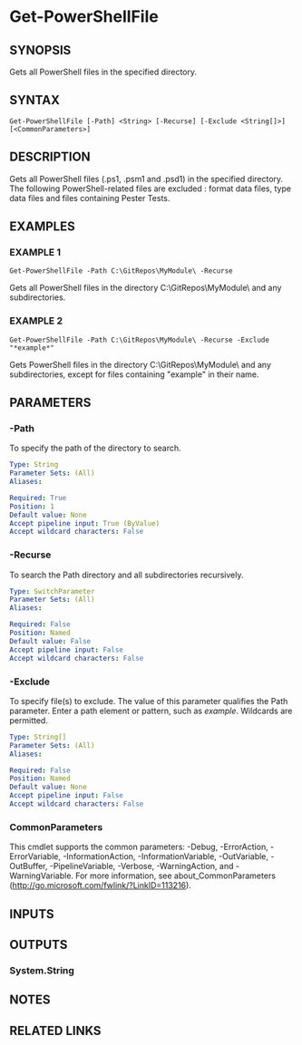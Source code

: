 # Get-PowerShellFile

## SYNOPSIS
Gets all PowerShell files in the specified directory.

## SYNTAX

```
Get-PowerShellFile [-Path] <String> [-Recurse] [-Exclude <String[]>] [<CommonParameters>]
```

## DESCRIPTION
Gets all PowerShell files (.ps1, .psm1 and .psd1) in the specified directory.
The following PowerShell-related files are excluded : format data files, type data files and files containing Pester Tests.

## EXAMPLES

### EXAMPLE 1
```
Get-PowerShellFile -Path C:\GitRepos\MyModule\ -Recurse
```

Gets all PowerShell files in the directory C:\GitRepos\MyModule\ and any subdirectories.

### EXAMPLE 2
```
Get-PowerShellFile -Path C:\GitRepos\MyModule\ -Recurse -Exclude "*example*"
```

Gets PowerShell files in the directory C:\GitRepos\MyModule\ and any subdirectories, except for files containing "example" in their name.

## PARAMETERS

### -Path
To specify the path of the directory to search.

```yaml
Type: String
Parameter Sets: (All)
Aliases:

Required: True
Position: 1
Default value: None
Accept pipeline input: True (ByValue)
Accept wildcard characters: False
```

### -Recurse
To search the Path directory and all subdirectories recursively.

```yaml
Type: SwitchParameter
Parameter Sets: (All)
Aliases:

Required: False
Position: Named
Default value: False
Accept pipeline input: False
Accept wildcard characters: False
```

### -Exclude
To specify file(s) to exclude.
The value of this parameter qualifies the Path parameter.
Enter a path element or pattern, such as *example*.
Wildcards are permitted.

```yaml
Type: String[]
Parameter Sets: (All)
Aliases:

Required: False
Position: Named
Default value: None
Accept pipeline input: False
Accept wildcard characters: False
```

### CommonParameters
This cmdlet supports the common parameters: -Debug, -ErrorAction, -ErrorVariable, -InformationAction, -InformationVariable, -OutVariable, -OutBuffer, -PipelineVariable, -Verbose, -WarningAction, and -WarningVariable.
For more information, see about_CommonParameters (http://go.microsoft.com/fwlink/?LinkID=113216).

## INPUTS

## OUTPUTS

### System.String

## NOTES

## RELATED LINKS
